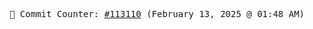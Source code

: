 <p align="center">
    <samp>
        📮 Commit Counter: <a href="https://github.com/Javascript-void0/Javascript-void0/commits/main">#113110</a> (February 13, 2025 @ 01:48 AM)
    </samp>
</p>